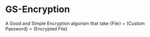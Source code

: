 # GS-Encryption
A Good and Simple Encryption algorism that take {File} + {Custom Password} = {Encrypted File}
